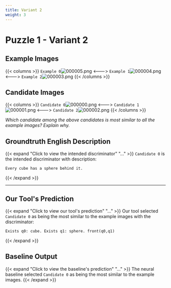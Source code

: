 ```yaml
---
title: Variant 2
weight: 3
---
```


# Puzzle 1 - Variant 2

## Example Images
{{< columns >}}
`Example 0`![000005.png](/clevr-variants/spy/fovariant-2/render/images/CLEVR_val_000005.png)
<--->
`Example 1`![000004.png](/clevr-variants/spy/fovariant-2/render/images/CLEVR_val_000004.png)
<--->
`Example 2`![000003.png](/clevr-variants/spy/fovariant-2/render/images/CLEVR_val_000003.png)
{{< /columns >}}

## Candidate Images
{{< columns >}}
`Candidate 0`![000000.png](/clevr-variants/spy/fovariant-2/render/images/CLEVR_val_000000.png)
<--->
`Candidate 1`![000001.png](/clevr-variants/spy/fovariant-2/render/images/CLEVR_val_000001.png)
<--->
`Candidate 2`![000002.png](/clevr-variants/spy/fovariant-2/render/images/CLEVR_val_000002.png)
{{< /columns >}}

*Which candidate among the above candidates is most similar to all the example images? Explain why.*

## Groundtruth English Description

{{< expand "Click to view the intended discriminator" "..." >}}
`Candidate 0` is the intended discriminator with description:
```plaintext 
Every cube has a sphere behind it.
```
{{< /expand >}}

---



## Our Tool's Prediction

{{< expand "Click to view our tool's prediction" "..." >}}
Our tool selected `Candidate 0` as being the most similar to the example images with the discriminator:
```plaintext
Exists q0: cube. Exists q1: sphere. front(q0,q1)
```
{{< /expand >}}



## Baseline Output

{{< expand "Click to view the baseline's prediction" "..." >}}
The neural baseline selected `Candidate 0` as being the most similar to the example images.
{{< /expand >}}

